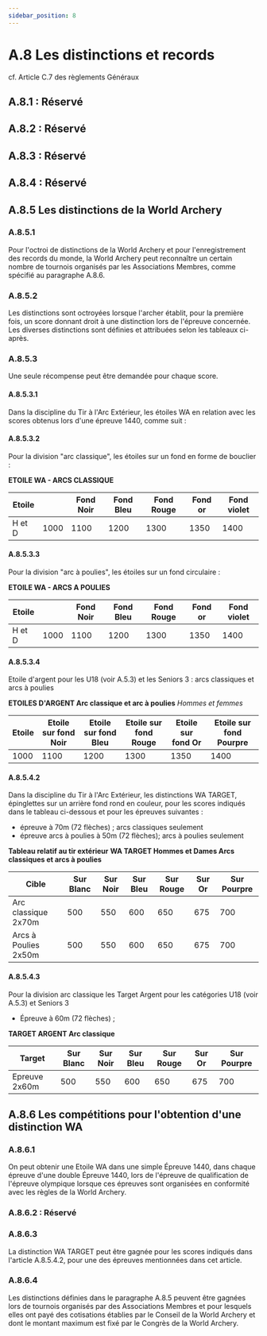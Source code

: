 ```yaml
---
sidebar_position: 8
---
```


# A.8 Les distinctions et records

cf. Article C.7 des règlements Généraux

## A.8.1 : Réservé

## A.8.2 : Réservé

## A.8.3 : Réservé

## A.8.4 : Réservé

## A.8.5 Les distinctions de la World Archery

### A.8.5.1

Pour l'octroi de distinctions de la World Archery et pour l'enregistrement des records du monde,
la World Archery peut reconnaître un certain nombre de tournois organisés par les Associations
Membres, comme spécifié au paragraphe A.8.6.

### A.8.5.2

Les distinctions sont octroyées lorsque l'archer établit, pour la première fois, un score donnant
droit à une distinction lors de l'épreuve concernée.
Les diverses distinctions sont définies et attribuées selon les tableaux ci-après.

### A.8.5.3

Une seule récompense peut être demandée pour chaque score.

#### A.8.5.3.1

Dans la discipline du Tir à l'Arc Extérieur, les étoiles WA en relation avec les scores obtenus lors
d'une épreuve 1440, comme suit :

#### A.8.5.3.2

Pour la division "arc classique", les étoiles sur un fond en forme de bouclier :

**ETOILE WA - ARCS CLASSIQUE**

| Etoile |      | Fond Noir | Fond Bleu | Fond Rouge | Fond or | Fond violet |
| ------ | ---- | --------- | --------- | ---------- | ------- | ----------- |
| H et D | 1000 | 1100      | 1200      | 1300       | 1350    | 1400        |

#### A.8.5.3.3

Pour la division "arc à poulies", les étoiles sur un fond circulaire :

**ETOILE WA - ARCS A POULIES**

| Etoile |      | Fond Noir | Fond Bleu | Fond Rouge | Fond or | Fond violet |
| ------ | ---- | --------- | --------- | ---------- | ------- | ----------- |
| H et D | 1000 | 1100      | 1200      | 1300       | 1350    | 1400        |

#### A.8.5.3.4

Etoile d'argent pour les U18 (voir A.5.3) et les Seniors 3 : arcs classiques et arcs à
poulies

**ETOILES D'ARGENT Arc classique et arc à poulies**
_Hommes et femmes_

| Etoile | Etoile sur fond Noir | Etoile sur fond Bleu | Etoile sur fond Rouge | Etoile sur fond Or | Etoile sur fond Pourpre |
| ------ | -------------------- | -------------------- | --------------------- | ------------------ | ----------------------- |
| 1000   | 1100                 | 1200                 | 1300                  | 1350               | 1400                    |

#### A.8.5.4.2

Dans la discipline du Tir à l'Arc Extérieur, les distinctions WA TARGET, épinglettes sur un arrière
fond rond en couleur, pour les scores indiqués dans le tableau ci-dessous et pour les épreuves suivantes :

- épreuve à 70m (72 flèches) ; arcs classiques seulement
- épreuve arcs à poulies à 50m (72 flèches); arcs à poulies seulement

**Tableau relatif au tir extérieur**
**WA TARGET Hommes et Dames Arcs classiques et arcs à poulies**

| Cible                | Sur Blanc | Sur Noir | Sur Bleu | Sur Rouge | Sur Or | Sur Pourpre |
| -------------------- | --------- | -------- | -------- | --------- | ------ | ----------- |
| Arc classique 2x70m  | 500       | 550      | 600      | 650       | 675    | 700         |
| Arcs à Poulies 2x50m | 500       | 550      | 600      | 650       | 675    | 700         |

#### A.8.5.4.3

Pour la division arc classique les Target Argent pour les catégories U18 (voir A.5.3) et
Seniors 3

- Épreuve à 60m (72 flèches) ;

**TARGET ARGENT Arc classique**

| Target        | Sur Blanc | Sur Noir | Sur Bleu | Sur Rouge | Sur Or | Sur Pourpre |
| ------------- | --------- | -------- | -------- | --------- | ------ | ----------- |
| Epreuve 2x60m | 500       | 550      | 600      | 650       | 675    | 700         |

## A.8.6 Les compétitions pour l'obtention d'une distinction WA

### A.8.6.1

On peut obtenir une Etoile WA dans une simple Épreuve 1440, dans chaque épreuve d'une double
Épreuve 1440, lors de l'épreuve de qualification de l'épreuve olympique lorsque ces épreuves sont
organisées en conformité avec les règles de la World Archery.

### A.8.6.2 : Réservé

### A.8.6.3

La distinction WA TARGET peut être gagnée pour les scores indiqués dans l'article A.8.5.4.2, pour
une des épreuves mentionnées dans cet article.

### A.8.6.4

Les distinctions définies dans le paragraphe A.8.5 peuvent être gagnées lors de tournois organisés
par des Associations Membres et pour lesquels elles ont payé des cotisations établies par le Conseil de la
World Archery et dont le montant maximum est fixé par le Congrès de la World Archery.

